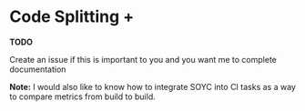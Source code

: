 # Code Splitting +

__TODO__

Create an issue if this is important to you and you want me to complete documentation

__Note:__ I would also like to know how to integrate SOYC into CI tasks as a way to compare metrics from build to build.
